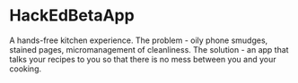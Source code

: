 # HackEdBetaApp
A hands-free kitchen experience. The problem - oily phone smudges, stained pages, micromanagement of cleanliness. The solution - an app that talks your recipes to you so that there is no mess between you and your cooking.
